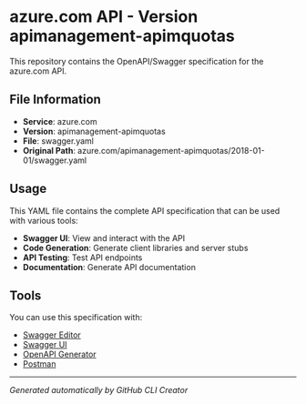 # azure.com API - Version apimanagement-apimquotas

This repository contains the OpenAPI/Swagger specification for the azure.com API.

## File Information

- **Service**: azure.com
- **Version**: apimanagement-apimquotas
- **File**: swagger.yaml
- **Original Path**: azure.com/apimanagement-apimquotas/2018-01-01/swagger.yaml

## Usage

This YAML file contains the complete API specification that can be used with various tools:

- **Swagger UI**: View and interact with the API
- **Code Generation**: Generate client libraries and server stubs
- **API Testing**: Test API endpoints
- **Documentation**: Generate API documentation

## Tools

You can use this specification with:

- [Swagger Editor](https://editor.swagger.io/)
- [Swagger UI](https://swagger.io/tools/swagger-ui/)
- [OpenAPI Generator](https://openapi-generator.tech/)
- [Postman](https://www.postman.com/)

---

*Generated automatically by GitHub CLI Creator*
